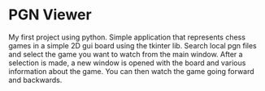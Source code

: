 # PGN Viewer
My first project using python.
Simple application that represents chess games in a simple 2D gui board
using the tkinter lib.
Search local pgn files and select the game you want to watch
from the main window.
After a selection is made, a new window is opened with the board and various
information about the game.
You can then watch the game going forward and backwards.
